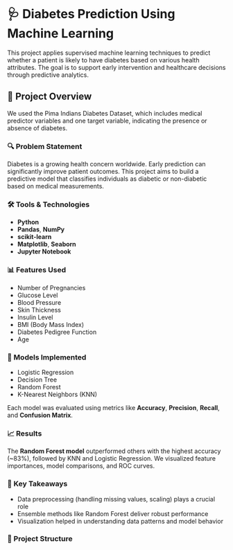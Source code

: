 # 🩺 Diabetes Prediction Using Machine Learning

This project applies supervised machine learning techniques to predict whether a patient is likely to have diabetes based on various health attributes. The goal is to support early intervention and healthcare decisions through predictive analytics.

## 🚀 Project Overview

We used the Pima Indians Diabetes Dataset, which includes medical predictor variables and one target variable, indicating the presence or absence of diabetes.

### 🔍 Problem Statement

Diabetes is a growing health concern worldwide. Early prediction can significantly improve patient outcomes. This project aims to build a predictive model that classifies individuals as diabetic or non-diabetic based on medical measurements.

### 🛠️ Tools & Technologies

- **Python**
- **Pandas**, **NumPy**
- **scikit-learn**
- **Matplotlib**, **Seaborn**
- **Jupyter Notebook**

### 📊 Features Used

- Number of Pregnancies  
- Glucose Level  
- Blood Pressure  
- Skin Thickness  
- Insulin Level  
- BMI (Body Mass Index)  
- Diabetes Pedigree Function  
- Age

### 🧠 Models Implemented

- Logistic Regression  
- Decision Tree  
- Random Forest  
- K-Nearest Neighbors (KNN)

Each model was evaluated using metrics like **Accuracy**, **Precision**, **Recall**, and **Confusion Matrix**.

### 📈 Results

The **Random Forest model** outperformed others with the highest accuracy (~83%), followed by KNN and Logistic Regression. We visualized feature importances, model comparisons, and ROC curves.

### 📌 Key Takeaways

- Data preprocessing (handling missing values, scaling) plays a crucial role
- Ensemble methods like Random Forest deliver robust performance
- Visualization helped in understanding data patterns and model behavior

### 📂 Project Structure


